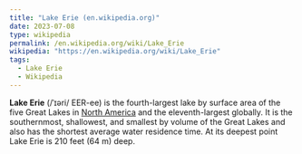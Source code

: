```yaml
---
title: "Lake Erie (en.wikipedia.org)"
date: 2023-07-08
type: wikipedia
permalink: /en.wikipedia.org/wiki/Lake_Erie
wikipedia: "https://en.wikipedia.org/wiki/Lake_Erie"
tags:
  - Lake Erie
  - Wikipedia
---
```

**Lake Erie** (/ˈɪəri/ EER-ee) is the fourth-largest lake by surface area of the five Great Lakes in [North America](/en.wikipedia.org/wiki/North_America) and the eleventh-largest globally. It is the southernmost, shallowest, and smallest by volume of the Great Lakes and also has the shortest average water residence time. At its deepest point Lake Erie is 210 feet (64 m) deep.